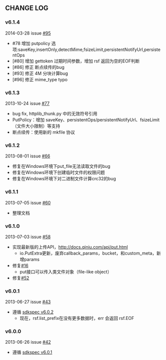 ## CHANGE LOG

### v6.1.4

2014-03-28 issue [#95](https://github.com/qiniu/python-sdk/pull/95)

- #78 增加 putpolicy 选项:saveKey,insertOnly,detectMime,fsizeLimit,persistentNotifyUrl,persistentOps
- [#80] 增加 gettoken 过期时间参数，增加 rsf 返回为空的EOF判断
- [#86] 修正 断点续传的bug
- [#93] 修正 4M 分块计算bug
- [#96] 修正 mime_type typo

### v6.1.3

2013-10-24 issue [#77](https://github.com/qiniu/python-sdk/pull/77)

- bug fix, httplib_thunk.py 中的无效符号引用
- PutPolicy：增加 saveKey、persistentOps/persistentNotifyUrl、fsizeLimit（文件大小限制）等支持
- 断点续传：使用新的 mkfile 协议


### v6.1.2

2013-08-01 issue [#66](https://github.com/qiniu/python-sdk/pull/66)

- 修复在Windows环境下put_file无法读取文件的bug
- 修复在Windows环境下创建临时文件的权限问题
- 修复在Windows环境下对二进制文件计算crc32的bug


### v6.1.1

2013-07-05 issue [#60](https://github.com/qiniu/python-sdk/pull/60)

- 整理文档


### v6.1.0

2013-07-03 issue [#58](https://github.com/qiniu/python-sdk/pull/58)

- 实现最新版的上传API，<http://docs.qiniu.com/api/put.html>
	- io.PutExtra更新，废弃callback_params，bucket，和custom_meta，新增params
- 修复[#16](https://github.com/qiniu/python-sdk/issues/16)
	- put接口可以传入类文件对象（file-like object）
- 修复[#52](https://github.com/qiniu/python-sdk/issues/52)


### v6.0.1

2013-06-27 issue [#43](https://github.com/qiniu/python-sdk/pull/43)

- 遵循 [sdkspec v6.0.2](https://github.com/qiniu/sdkspec/tree/v6.0.2)
	- 现在，rsf.list_prefix在没有更多数据时，err 会返回 rsf.EOF


### v6.0.0

2013-06-26 issue [#42](https://github.com/qiniu/python-sdk/pull/42)

- 遵循 [sdkspec v6.0.1](https://github.com/qiniu/sdkspec/tree/v6.0.1)
